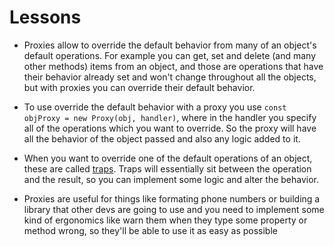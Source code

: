 # Lessons

- Proxies allow to override the default behavior from many of an object's default operations. For example you can get, set and delete (and many other methods) items from an object, and those are operations that have their behavior already set and won't change throughout all the objects, but with proxies you can override their default behavior.

- To use override the default behavior with a proxy you use `const objProxy = new Proxy(obj, handler)`, where in the handler you specify all of the operations which you want to override. So the proxy will have all the behavior of the object passed and also any logic added to it.

- When you want to override one of the default operations of an object, these are called [traps](https://developer.mozilla.org/en-US/docs/Web/JavaScript/Reference/Global_Objects/Proxy). Traps will essentially sit between the operation and the result, so you can implement some logic and alter the behavior.

- Proxies are useful for things like formating phone numbers or building a library that other devs are going to use and you need to implement some kind of ergonomics like warn them when they type some property or method wrong, so they'll be able to use it as easy as possible
